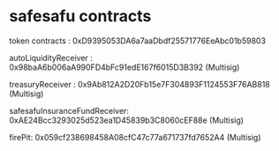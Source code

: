 # safesafu contracts

token contracts : 0xD9395053DA6a7aaDbdf25571776EeAbc01b59803

autoLiquidityReceiver : 0x98baA6b006aA990FD4bFc91edE167f6015D3B392 (Multisig)

treasuryReceiver : 0x9Ab812A2D20Fb15e7F304893F1124553F76AB818 (Multisig)

safesafuInsuranceFundReceiver: 0xAE24Bcc3293025d523ea1D45839b3C8060cEF88e (Multisig)

firePit: 0x059cf238698458A08cfC47c77a671737fd7652A4 (Multisig)
